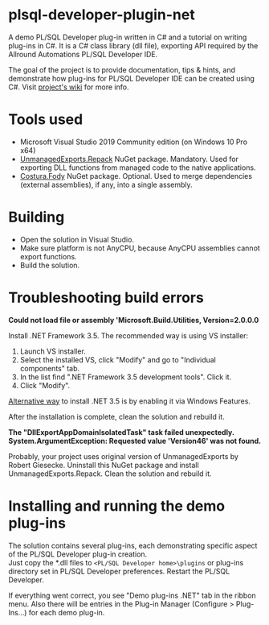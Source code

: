 # plsql-developer-plugin-net
A demo PL/SQL Developer plug-in written in C# and a tutorial on writing plug-ins in C#. It is a C# class library (dll file), exporting API required by the Allround Automations PL/SQL Developer IDE.

The goal of the project is to provide documentation, tips & hints, and demonstrate how plug-ins for PL/SQL Developer IDE can be created using C#. Visit [project's wiki](https://github.com/aniskop/plsql-developer-plugin-net/wiki) for more info.

# Tools used

* Microsoft Visual Studio 2019 Community edition (on Windows 10 Pro x64)
* [UnmanagedExports.Repack](https://www.nuget.org/packages/UnmanagedExports.Repack) NuGet package. Mandatory. Used for exporting DLL functions from managed code to the native applications.
* [Costura.Fody](https://www.nuget.org/packages/Costura.Fody/) NuGet package. Optional. Used to merge dependencies (external assemblies), if any, into a single assembly.

# Building

* Open the solution in Visual Studio.
* Make sure platform is not AnyCPU, because AnyCPU assemblies cannot export functions.
* Build the solution.

# Troubleshooting build errors

**Could not load file or assembly 'Microsoft.Build.Utilities, Version=2.0.0.0**  

Install .NET Framework 3.5. The recommended way is using VS installer:
1. Launch VS installer.
2. Select the installed VS, click "Modify" and go to "Individual components" tab.
3. In the list find ".NET Framework 3.5 development tools". Click it.
4. Click "Modify".

[Alternative way](https://docs.microsoft.com/en-us/dotnet/framework/install/dotnet-35-windows-10) to install .NET 3.5 is by enabling it via Windows Features.

After the installation is complete, clean the solution and rebuild it.

**The "DllExportAppDomainIsolatedTask" task failed unexpectedly.  
System.ArgumentException: Requested value 'Version46' was not found.**  

Probably, your project uses original version of UnmanagedExports by Robert Giesecke. Uninstall this NuGet package and install UnmanagedExports.Repack. Clean the solution and rebuild it.

# Installing and running the demo plug-ins

The solution contains several plug-ins, each demonstrating specific aspect of the PL/SQL Developer plug-in creation.  
Just copy the *.dll files to `<PL/SQL Developer home>\plugins` or plug-ins directory set in PL/SQL Developer preferences. Restart the PL/SQL Developer.

If everything went correct, you see "Demo plug-ins .NET" tab in the ribbon menu. Also there will be entries in the Plug-in Manager (Configure > Plug-Ins...) for each demo plug-in.
